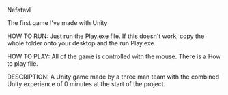 Nefatavl

The first game I've made with Unity

HOW TO RUN: Just run the Play.exe file. If this doesn't work, copy the whole folder onto your desktop and the run Play.exe.

HOW TO PLAY: All of the game is controlled with the mouse. There is a How to play file.

DESCRIPTION: A Unity game made by a three man team with the combined Unity experience of 0 minutes at the start of the project.

